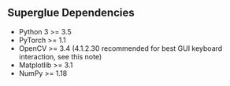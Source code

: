 ## Superglue Dependencies  
- Python 3 >= 3.5   
- PyTorch >= 1.1   
- OpenCV >= 3.4 (4.1.2.30 recommended for best GUI keyboard interaction, see this note)   
- Matplotlib >= 3.1   
- NumPy >= 1.18   
